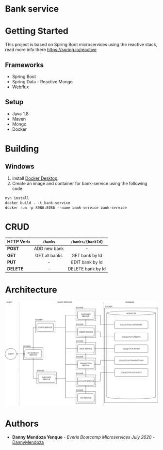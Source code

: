 Bank service
======================
# Getting Started
This project is based on Spring Boot microservices using the reactive stack, read more info there https://spring.io/reactive

## Frameworks 
* Spring Boot
* Spring Data - Reactive Mongo
* Webflux

## Setup
* Java 1.8
* Maven
* Mongo
* Docker

# Building
## Windows
1. Install [Docker Desktop](https://www.docker.com/products/docker-desktop).
2. Create an image and container for bank-service using the following code:
```
mvn install
docker build . -t bank-service
docker run -p 8086:8086 --name bank-service bank-service
```
# CRUD

| HTTP Verb  |     `/banks`  |      `/banks/{bankId}`      |   
| ---------- | :---------------: | :---------------: |
| **POST**| ADD new bank | - |  
| **GET**| GET all banks | GET bank by Id |
| **PUT**| - | EDIT bank by Id|  
| **DELETE**| - |DELETE bank by Id|  



# Architecture

![Architecture](https://raw.githubusercontent.com/dmendozy/config-service/master/files/arch.png)

# Authors

* **Danny Mendoza Yenque** - *Everis Bootcamp Microservices July 2020* - [DannyMendoza](https://github.com/dmendozy)
